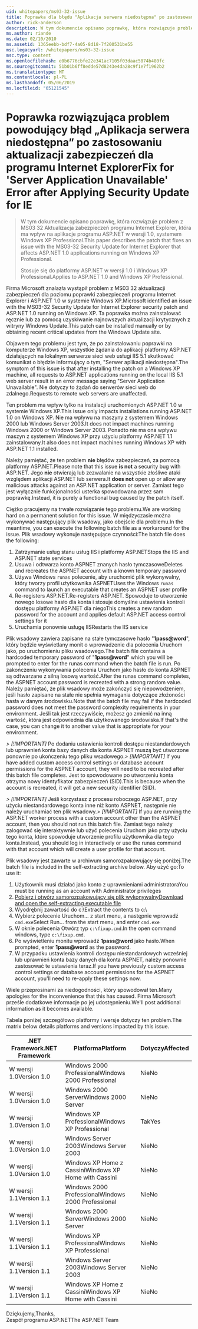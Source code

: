 ```yaml
---
uid: whitepapers/ms03-32-issue
title: Poprawka dla błędu "Aplikacja serwera niedostępna" po zastosowaniu aktualizacji zabezpieczeń dla programu Internet Explorer | Dokumentacja firmy Microsoft
author: rick-anderson
description: W tym dokumencie opisano poprawkę, która rozwiązuje problem z MS03 32 Aktualizacja zabezpieczeń programu Internet Explorer, który wpływa na aplikacje programu ASP.NET 1.0 systemem Wi...
ms.author: riande
ms.date: 02/10/2010
ms.assetid: 1365eebb-bdf7-4a05-8d18-7f200531be55
msc.legacyurl: /whitepapers/ms03-32-issue
msc.type: content
ms.openlocfilehash: e0b6776cbfe22e341ac7105f03daac5074b480fc
ms.sourcegitcommit: 51b01b6ff8edde57d8243e4da28c9f1e7f1962b2
ms.translationtype: MT
ms.contentlocale: pl-PL
ms.lasthandoff: 05/06/2019
ms.locfileid: "65121545"
---
```

# <a name="fix-for-server-application-unavailable-error-after-applying-security-update-for-ie"></a><span data-ttu-id="52392-103">Poprawka rozwiązująca problem powodujący błąd „Aplikacja serwera niedostępna” po zastosowaniu aktualizacji zabezpieczeń dla programu Internet Explorer</span><span class="sxs-lookup"><span data-stu-id="52392-103">Fix for 'Server Application Unavailable' Error after Applying Security Update for IE</span></span>

> <span data-ttu-id="52392-104">W tym dokumencie opisano poprawkę, która rozwiązuje problem z MS03 32 Aktualizacja zabezpieczeń programu Internet Explorer, która ma wpływ na aplikacje programu ASP.NET w wersji 1.0, systemem Windows XP Professional.</span><span class="sxs-lookup"><span data-stu-id="52392-104">This paper describes the patch that fixes an issue with the MS03-32 Security Update for Internet Explorer that affects ASP.NET 1.0 applications running on Windows XP Professional.</span></span>
> 
> <span data-ttu-id="52392-105">Stosuje się do platformy ASP.NET w wersji 1.0 i Windows XP Professional.</span><span class="sxs-lookup"><span data-stu-id="52392-105">Applies to ASP.NET 1.0 and Windows XP Professional.</span></span>

<span data-ttu-id="52392-106">Firma Microsoft znalazła wystąpił problem z MS03 32 aktualizacji zabezpieczeń dla poziomu poprawki zabezpieczeń programu Internet Explorer i ASP.NET 1.0 w systemie Windows XP.</span><span class="sxs-lookup"><span data-stu-id="52392-106">Microsoft identified an issue with the MS03-32 Security Update for Internet Explorer security patch and ASP.NET 1.0 running on Windows XP.</span></span> <span data-ttu-id="52392-107">Ta poprawka można zainstalować ręcznie lub za pomocą uzyskiwanie najnowszych aktualizacji krytycznych z witryny Windows Update.</span><span class="sxs-lookup"><span data-stu-id="52392-107">This patch can be installed manually or by obtaining recent critical updates from the Windows Update site.</span></span>

<span data-ttu-id="52392-108">Objawem tego problemu jest tym, że po zainstalowaniu poprawki na komputerze Windows XP, wszystkie żądania do aplikacji platformy ASP.NET działających na lokalnym serwerze sieci web usługi IIS 5.1 skutkować komunikat o błędzie informujący o tym, "Serwer aplikacji niedostępna".</span><span class="sxs-lookup"><span data-stu-id="52392-108">The symptom of this issue is that after installing the patch on a Windows XP machine, all requests to ASP.NET applications running on the local IIS 5.1 web server result in an error message saying "Server Application Unavailable".</span></span> <span data-ttu-id="52392-109">Nie dotyczy to żądań do serwerów sieci web do zdalnego.</span><span class="sxs-lookup"><span data-stu-id="52392-109">Requests to remote web servers are unaffected.</span></span>

<span data-ttu-id="52392-110">Ten problem ma wpływ tylko na instalacji uruchomionych ASP.NET 1.0 w systemie Windows XP.</span><span class="sxs-lookup"><span data-stu-id="52392-110">This issue only impacts installations running ASP.NET 1.0 on Windows XP.</span></span> <span data-ttu-id="52392-111">Nie ma wpływu na maszyny z systemem Windows 2000 lub Windows Server 2003.</span><span class="sxs-lookup"><span data-stu-id="52392-111">It does not impact machines running Windows 2000 or Windows Server 2003.</span></span> <span data-ttu-id="52392-112">Ponadto nie ma ona wpływu maszyn z systemem Windows XP przy użyciu platformy ASP.NET 1.1 zainstalowany.</span><span class="sxs-lookup"><span data-stu-id="52392-112">It also does not impact machines running Windows XP with ASP.NET 1.1 installed.</span></span>

<span data-ttu-id="52392-113">Należy pamiętać, że ten problem **nie** błędów zabezpieczeń, za pomocą platformy ASP.NET.</span><span class="sxs-lookup"><span data-stu-id="52392-113">Please note that this issue **is not** a security bug with ASP.NET.</span></span> <span data-ttu-id="52392-114">Jego **nie** otwierają lub zezwalanie na wszystkie złośliwe ataki względem aplikacji ASP.NET lub serwera.</span><span class="sxs-lookup"><span data-stu-id="52392-114">It **does not** open up or allow any malicious attacks against an ASP.NET application or server.</span></span> <span data-ttu-id="52392-115">Zamiast tego jest wyłącznie funkcjonalności usterka spowodowana przez sam poprawkę.</span><span class="sxs-lookup"><span data-stu-id="52392-115">Instead, it is purely a functional bug caused by the patch itself.</span></span>

<span data-ttu-id="52392-116">Ciężko pracujemy na trwałe rozwiązanie tego problemu.</span><span class="sxs-lookup"><span data-stu-id="52392-116">We are working hard on a permanent solution for this issue.</span></span> <span data-ttu-id="52392-117">W międzyczasie można wykonywać następujący plik wsadowy, jako obejście dla problemu.</span><span class="sxs-lookup"><span data-stu-id="52392-117">In the meantime, you can execute the following batch file as a workaround for the issue.</span></span> <span data-ttu-id="52392-118">Plik wsadowy wykonuje następujące czynności:</span><span class="sxs-lookup"><span data-stu-id="52392-118">The batch file does the following:</span></span>

1. <span data-ttu-id="52392-119">Zatrzymanie usług stanu usług IIS i platformy ASP.NET</span><span class="sxs-lookup"><span data-stu-id="52392-119">Stops the IIS and ASP.NET state services</span></span>
2. <span data-ttu-id="52392-120">Usuwa i odtwarza konto ASPNET znanych hasło tymczasowe</span><span class="sxs-lookup"><span data-stu-id="52392-120">Deletes and recreates the ASPNET account with a known temporary password</span></span>
3. <span data-ttu-id="52392-121">Używa Windows `runas` polecenie, aby uruchomić plik wykonywalny, który tworzy profil użytkownika ASPNET</span><span class="sxs-lookup"><span data-stu-id="52392-121">Uses the Windows `runas` command to launch an executable that creates an ASPNET user profile</span></span>
4. <span data-ttu-id="52392-122">Re-registers ASP.NET.</span><span class="sxs-lookup"><span data-stu-id="52392-122">Re-registers ASP.NET.</span></span> <span data-ttu-id="52392-123">Spowoduje to utworzenie nowego losowe hasło dla konta i stosuje domyślne ustawienia kontroli dostępu platformy ASP.NET dla niego</span><span class="sxs-lookup"><span data-stu-id="52392-123">This creates a new random password for the account and applies default ASP.NET access control settings for it</span></span>
5. <span data-ttu-id="52392-124">Uruchamia ponownie usługę IIS</span><span class="sxs-lookup"><span data-stu-id="52392-124">Restarts the IIS service</span></span>

<span data-ttu-id="52392-125">Plik wsadowy zawiera zapisane na stałe tymczasowe hasło "<strong>1pass\@word</strong>", który będzie wyświetlany monit o wprowadzenie dla polecenia Uruchom jako, po uruchomieniu pliku wsadowego.</span><span class="sxs-lookup"><span data-stu-id="52392-125">The batch file contains a hardcoded temporary password of "<strong>1pass\@word</strong>" which you will be prompted to enter for the runas command when the batch file is run.</span></span> <span data-ttu-id="52392-126">Po zakończeniu wykonywania polecenia Uruchom jako hasło do konta ASPNET są odtwarzane z silną losową wartość.</span><span class="sxs-lookup"><span data-stu-id="52392-126">After the runas command completes, the ASPNET account password is recreated with a strong random value.</span></span> <span data-ttu-id="52392-127">Należy pamiętać, że plik wsadowy może zakończyć się niepowodzeniem, jeśli hasło zapisane na stałe nie spełnia wymagania dotyczące złożoności hasła w danym środowisku.</span><span class="sxs-lookup"><span data-stu-id="52392-127">Note that the batch file may fail if the hardcoded password does not meet the password complexity requirements in your environment.</span></span> <span data-ttu-id="52392-128">Jeśli tak jest rzeczywiście, możesz go zmienić na inną wartość, która jest odpowiednia dla użytkowanego środowiska.</span><span class="sxs-lookup"><span data-stu-id="52392-128">If that's the case, you can change it to another value that is appropriate for your environment.</span></span>

<span data-ttu-id="52392-129">*> [!IMPORTANT]* Po dodaniu ustawienia kontroli dostępu niestandardowych lub uprawnień konta bazy danych dla konta ASPNET muszą być utworzone ponownie po ukończeniu tego pliku wsadowego.</span><span class="sxs-lookup"><span data-stu-id="52392-129">*> [!IMPORTANT]* If you have added custom access control settings or database account permissions for the ASPNET account, they will need to be recreated after this batch file completes.</span></span> <span data-ttu-id="52392-130">Jest to spowodowane po utworzeniu konta otrzyma nowy identyfikator zabezpieczeń (SID).</span><span class="sxs-lookup"><span data-stu-id="52392-130">This is because when the account is recreated, it will get a new security identifier (SID).</span></span>

<span data-ttu-id="52392-131">*> [!IMPORTANT]* Jeśli korzystasz z procesu roboczego ASP.NET, przy użyciu niestandardowego konta inne niż konto ASPNET, następnie nie należy uruchamiać ten plik wsadowy.</span><span class="sxs-lookup"><span data-stu-id="52392-131">*> [!IMPORTANT]* If you are running the ASP.NET worker process with a custom account other than the ASPNET account, then you should not run this batch file.</span></span> <span data-ttu-id="52392-132">Zamiast tego należy zalogować się interaktywnie lub użyć polecenia Uruchom jako przy użyciu tego konta, które spowoduje utworzenie profilu użytkownika dla tego konta.</span><span class="sxs-lookup"><span data-stu-id="52392-132">Instead, you should log in interactively or use the runas command with that account which will create a user profile for that account.</span></span>

<span data-ttu-id="52392-133">Plik wsadowy jest zawarte w archiwum samorozpakowujący się poniżej.</span><span class="sxs-lookup"><span data-stu-id="52392-133">The batch file is included in the self-extracting archive below.</span></span> <span data-ttu-id="52392-134">Aby użyć go:</span><span class="sxs-lookup"><span data-stu-id="52392-134">To use it:</span></span>

1. <span data-ttu-id="52392-135">Użytkownik musi działać jako konto z uprawnieniami administratora</span><span class="sxs-lookup"><span data-stu-id="52392-135">You must be running as an account with Administrator privileges</span></span>
2. [<span data-ttu-id="52392-136">Pobierz i otwórz samorozpakowujący się plik wykonywalny</span><span class="sxs-lookup"><span data-stu-id="52392-136">Download and open the self-extracting executable file</span></span>](ms03-32-issue/_static/fixup1.exe)
3. <span data-ttu-id="52392-137">Wyodrębnij zawartość do c:\\</span><span class="sxs-lookup"><span data-stu-id="52392-137">Extract the contents to c:\\</span></span>
4. <span data-ttu-id="52392-138">Wybierz polecenie Uruchom... z start menu, a następnie wprowadź `cmd.exe`</span><span class="sxs-lookup"><span data-stu-id="52392-138">Select Run... from the start menu, and enter `cmd.exe`</span></span>
5. <span data-ttu-id="52392-139">W oknie polecenia Otwórz typ `c:\fixup.cmd`.</span><span class="sxs-lookup"><span data-stu-id="52392-139">In the open command windows, type `c:\fixup.cmd`.</span></span>
6. <span data-ttu-id="52392-140">Po wyświetleniu monitu wprowadź <strong>1pass\@word</strong> jako hasło.</span><span class="sxs-lookup"><span data-stu-id="52392-140">When prompted, enter <strong>1pass\@word</strong> as the password.</span></span>
7. <span data-ttu-id="52392-141">W przypadku ustawienia kontroli dostępu niestandardowych wcześniej lub uprawnień konta bazy danych dla konta ASPNET, należy ponownie zastosować te ustawienia teraz.</span><span class="sxs-lookup"><span data-stu-id="52392-141">If you have previously custom access control settings or database account permissions for the ASPNET account, you'll need to re-apply these settings now.</span></span>

<span data-ttu-id="52392-142">Wiele przeprosinami za niedogodności, który spowodował ten.</span><span class="sxs-lookup"><span data-stu-id="52392-142">Many apologies for the inconvenience that this has caused.</span></span> <span data-ttu-id="52392-143">Firma Microsoft prześle dodatkowe informacje po jej udostępnieniu.</span><span class="sxs-lookup"><span data-stu-id="52392-143">We'll post additional information as it becomes available.</span></span>

<span data-ttu-id="52392-144">Tabela poniżej szczegółowo platformy i wersje dotyczy ten problem.</span><span class="sxs-lookup"><span data-stu-id="52392-144">The matrix below details platforms and versions impacted by this issue.</span></span>

| <span data-ttu-id="52392-145">.NET Framework</span><span class="sxs-lookup"><span data-stu-id="52392-145">.NET Framework</span></span> | <span data-ttu-id="52392-146">Platforma</span><span class="sxs-lookup"><span data-stu-id="52392-146">Platform</span></span> | <span data-ttu-id="52392-147">Dotyczy</span><span class="sxs-lookup"><span data-stu-id="52392-147">Affected</span></span> |
| --- | --- | --- |
| <span data-ttu-id="52392-148">W wersji 1.0</span><span class="sxs-lookup"><span data-stu-id="52392-148">Version 1.0</span></span> | <span data-ttu-id="52392-149">Windows 2000 Professional</span><span class="sxs-lookup"><span data-stu-id="52392-149">Windows 2000 Professional</span></span> | <span data-ttu-id="52392-150">Nie</span><span class="sxs-lookup"><span data-stu-id="52392-150">No</span></span> |
| <span data-ttu-id="52392-151">W wersji 1.0</span><span class="sxs-lookup"><span data-stu-id="52392-151">Version 1.0</span></span> | <span data-ttu-id="52392-152">Windows 2000 Server</span><span class="sxs-lookup"><span data-stu-id="52392-152">Windows 2000 Server</span></span> | <span data-ttu-id="52392-153">Nie</span><span class="sxs-lookup"><span data-stu-id="52392-153">No</span></span> |
| <span data-ttu-id="52392-154">W wersji 1.0</span><span class="sxs-lookup"><span data-stu-id="52392-154">Version 1.0</span></span> | <span data-ttu-id="52392-155">Windows XP Professional</span><span class="sxs-lookup"><span data-stu-id="52392-155">Windows XP Professional</span></span> | <span data-ttu-id="52392-156">Tak</span><span class="sxs-lookup"><span data-stu-id="52392-156">Yes</span></span> |
| <span data-ttu-id="52392-157">W wersji 1.0</span><span class="sxs-lookup"><span data-stu-id="52392-157">Version 1.0</span></span> | <span data-ttu-id="52392-158">Windows Server 2003</span><span class="sxs-lookup"><span data-stu-id="52392-158">Windows Server 2003</span></span> | <span data-ttu-id="52392-159">Nie</span><span class="sxs-lookup"><span data-stu-id="52392-159">No</span></span> |
| <span data-ttu-id="52392-160">W wersji 1.0</span><span class="sxs-lookup"><span data-stu-id="52392-160">Version 1.0</span></span> | <span data-ttu-id="52392-161">Windows XP Home z Cassini</span><span class="sxs-lookup"><span data-stu-id="52392-161">Windows XP Home with Cassini</span></span> | <span data-ttu-id="52392-162">Nie</span><span class="sxs-lookup"><span data-stu-id="52392-162">No</span></span> |
| <span data-ttu-id="52392-163">W wersji 1.1</span><span class="sxs-lookup"><span data-stu-id="52392-163">Version 1.1</span></span> | <span data-ttu-id="52392-164">Windows 2000 Professional</span><span class="sxs-lookup"><span data-stu-id="52392-164">Windows 2000 Professional</span></span> | <span data-ttu-id="52392-165">Nie</span><span class="sxs-lookup"><span data-stu-id="52392-165">No</span></span> |
| <span data-ttu-id="52392-166">W wersji 1.1</span><span class="sxs-lookup"><span data-stu-id="52392-166">Version 1.1</span></span> | <span data-ttu-id="52392-167">Windows 2000 Server</span><span class="sxs-lookup"><span data-stu-id="52392-167">Windows 2000 Server</span></span> | <span data-ttu-id="52392-168">Nie</span><span class="sxs-lookup"><span data-stu-id="52392-168">No</span></span> |
| <span data-ttu-id="52392-169">W wersji 1.1</span><span class="sxs-lookup"><span data-stu-id="52392-169">Version 1.1</span></span> | <span data-ttu-id="52392-170">Windows XP Professional</span><span class="sxs-lookup"><span data-stu-id="52392-170">Windows XP Professional</span></span> | <span data-ttu-id="52392-171">Nie</span><span class="sxs-lookup"><span data-stu-id="52392-171">No</span></span> |
| <span data-ttu-id="52392-172">W wersji 1.1</span><span class="sxs-lookup"><span data-stu-id="52392-172">Version 1.1</span></span> | <span data-ttu-id="52392-173">Windows Server 2003</span><span class="sxs-lookup"><span data-stu-id="52392-173">Windows Server 2003</span></span> | <span data-ttu-id="52392-174">Nie</span><span class="sxs-lookup"><span data-stu-id="52392-174">No</span></span> |
| <span data-ttu-id="52392-175">W wersji 1.1</span><span class="sxs-lookup"><span data-stu-id="52392-175">Version 1.1</span></span> | <span data-ttu-id="52392-176">Windows XP Home z Cassini</span><span class="sxs-lookup"><span data-stu-id="52392-176">Windows XP Home with Cassini</span></span> | <span data-ttu-id="52392-177">Nie</span><span class="sxs-lookup"><span data-stu-id="52392-177">No</span></span> |

<span data-ttu-id="52392-178">Dziękujemy,</span><span class="sxs-lookup"><span data-stu-id="52392-178">Thanks,</span></span>   
 <span data-ttu-id="52392-179">Zespół programu ASP.NET</span><span class="sxs-lookup"><span data-stu-id="52392-179">The ASP.NET Team</span></span>
